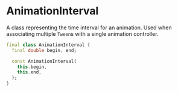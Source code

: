 # AnimationInterval

A class representing the time interval for an animation. Used when associating multiple `Tween`s with a single animation controller.

```dart
final class AnimationInterval {
  final double begin, end;

  const AnimationInterval(
    this.begin,
    this.end,
  );
}
```
